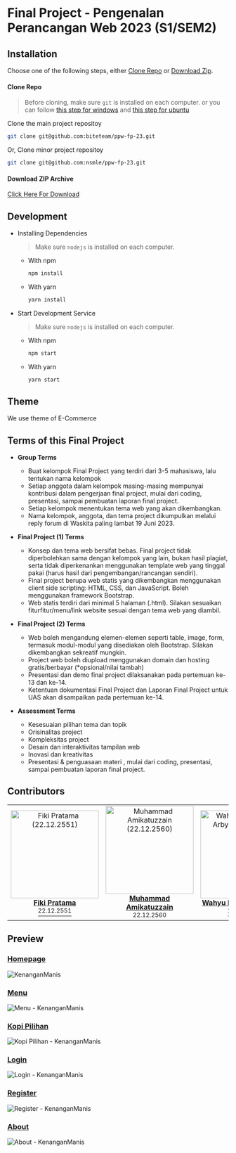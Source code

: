 # Final Project - Pengenalan Perancangan Web 2023 (S1/SEM2)

## Installation
Choose one of the following steps, either [Clone Repo](#clone-repo) or [Download Zip](#download-zip-archive).
#### Clone Repo
> Before cloning, make sure `git` is installed on each computer. 
> or you can follow [this step for windows](https://git-scm.com/book/en/v2/Getting-Started-Installing-Git#_installing_on_windows) and [this step for ubuntu](https://fiki.tech/how-to-install-linux-on-windows-11#heading-install-oh-my-zsh)

Clone the main project repositoy
```bash
git clone git@github.com:biteteam/ppw-fp-23.git
```
Or, Clone minor project repositoy
```bash
git clone git@github.com:nsmle/ppw-fp-23.git
```

#### Download ZIP Archive
[Click Here For Download](https://github.com/nsmle/ppw-fp-23/archive/refs/heads/master.zip)

## Development
- Installing Dependencies
  > Make sure `nodejs` is installed on each computer.
  -  With npm
      ```bash
      npm install
      ```
  - With yarn
      ```bash
      yarn install

- Start Development Service
  > Make sure `nodejs` is installed on each computer.
  -  With npm
      ```bash
      npm start
      ```
  - With yarn
      ```bash
      yarn start
      ```  

## Theme
We use theme of E-Commerce

## Terms of this Final Project
- **Group Terms**
  - Buat kelompok Final Project yang terdiri dari 3-5 mahasiswa, lalu tentukan nama kelompok
  - Setiap anggota dalam kelompok masing-masing mempunyai kontribusi dalam pengerjaan final project, mulai dari coding, presentasi, sampai pembuatan laporan final project.
  - Setiap kelompok menentukan tema web yang akan dikembangkan.
  - Nama kelompok, anggota, dan tema project dikumpulkan melalui reply forum di Waskita paling lambat 19 Juni 2023.
- **Final Project (1) Terms**
  - Konsep dan tema web bersifat bebas. Final project tidak diperbolehkan sama dengan kelompok yang lain, bukan hasil plagiat, serta tidak diperkenankan menggunakan template web yang tinggal pakai (harus hasil dari pengembangan/rancangan sendiri).
  - Final project berupa web statis yang dikembangkan menggunakan client side scripting: HTML, CSS, dan JavaScript. Boleh menggunakan framework Bootstrap.
  - Web statis terdiri dari minimal 5 halaman (.html). Silakan sesuaikan fiturfitur/menu/link website sesuai dengan tema web yang diambil.

- **Final Project (2) Terms**
  - Web boleh mengandung elemen-elemen seperti table, image, form, termasuk modul-modul yang disediakan oleh Bootstrap. Silakan dikembangkan sekreatif mungkin.
  - Project web boleh diupload menggunakan domain dan hosting gratis/berbayar (*opsional/nilai tambah)
  - Presentasi dan demo final project dilaksanakan pada pertemuan ke-13 dan ke-14.
  - Ketentuan dokumentasi Final Project dan Laporan Final Project untuk UAS akan disampaikan pada pertemuan ke-14.

- **Assessment Terms**
  - Kesesuaian pilihan tema dan topik
  - Orisinalitas project
  - Kompleksitas project
  - Desain dan interaktivitas tampilan web
  - Inovasi dan kreativitas
  - Presentasi & penguasaan materi
, mulai dari coding, presentasi, sampai
pembuatan laporan final project.

## Contributors
<table>
  <tbody>
    <tr>
      <td align="center"><a href="mailto:fikipratama@students.amikom.ac.id" items="center"><img src="https://fotomhs.amikom.ac.id/2022/22_12_2551.jpg" width="200px;" alt="Fiki Pratama (22.12.2551)"><br><span><b>Fiki Pratama</b></span><br><span><sup>22.12.2551</sup></span></a></td>
      <td align="center"><a href="mailto:m.amikatuzzain@students.amikom.ac.id" items="center"><img src="https://fotomhs.amikom.ac.id/2022/22_12_2560.jpg" width="200px;" alt="Muhammad Amikatuzzain (22.12.2560)"><br><span><b>Muhammad Amikatuzzain</b></span><br><span><sup>22.12.2560</sup></span></a></td>
      <td align="center"><a href="mailto:wahyum.arby@students.amikom.ac.id" items="center"><img src="https://fotomhs.amikom.ac.id/2022/22_12_2553.jpg" width="200px;" alt="Wahyu Muhammad Arby (22.12.2553)"><br><span><b>Wahyu Muhammad Arby</b></span><br><span><sup>22.12.2553</sup></span></a></td>
      <td align="center"><a href="mailto:patihh@students.amikom.ac.id" items="center"><img src="https://fotomhs.amikom.ac.id/2022/22_12_2546.jpg" width="200px;" alt="Muhamad Patih Hidayat (22.12.2546)"><br><span><b>Muhamad Patih Hidayat</b></span><br><span><sup>22.12.2546</sup></span></a></td>
      <td align="center"><a href="mailto:sabibprastio@students.amikom.ac.id" items="center"><img src="https://fotomhs.amikom.ac.id/2022/22_12_2598.jpg" width="200px;" alt="Sabib Prastio (22.12.2598)"><br><span><b>Sabib Prastio</b></span><br><span><sup>22.12.2598</sup></span></a></td>
    </tr>
  </tbody>
</table>

## Preview
### [Homepage](https://kenanganmanis.fiki.tech/)
  ![KenanganManis](https://lh3.googleusercontent.com/drive-viewer/AK7aPaBUQ26y6YbkFXaZUCpxuZ4wKlC4Y5eajmgtdIV3ypd583zWkIvCMaLnzOpq2SbkGjcBS1gtWKhhUNM-2jtSfy3sRAxbiw=w1050-h1644)
### [Menu](https://kenanganmanis.fiki.tech/menu.html)
  ![Menu - KenanganManis](https://lh3.googleusercontent.com/drive-viewer/AK7aPaDtPia6pgEvnCv64jynib84o0URIAlji57SjCUkqW5g_-edFYh_Xa9IKgIlE3Hcr8FNsbJhOMO9k33lwLBxECYi4RmuQA=w1050-h1644)
### [Kopi Pilihan](https://kenanganmanis.fiki.tech/coffee.html)
  ![Kopi Pilihan - KenanganManis](https://lh3.googleusercontent.com/drive-viewer/AK7aPaBmSdA06VZtM9Acx65O3-bhbM72XhxTm_XK5rkgzxgR1DpWTfi41-ZId1L_mOzWWeJmdZFltaCXd4wdnyKXcUx5GdVSYw=w1050-h1644)
### [Login](https://kenanganmanis.fiki.tech/login.html)
  ![Login - KenanganManis](https://lh3.googleusercontent.com/drive-viewer/AK7aPaDqp8mickFRY-v2xerqcWfgUxryPTpHVnrkVc0GNIkSlTHB5I6jbofNExY_mH9Q6Pn_yvFdXtX6jVbbt4MJxhOqR1gDWQ=w1050-h1644)
### [Register](https://kenanganmanis.fiki.tech/register.html)
  ![Register - KenanganManis](https://lh3.googleusercontent.com/drive-viewer/AK7aPaBaFoi-yOZNV23efUQ6lvIsZs6bU5gIHIEz8LMC9ZRbOaHO4coMWXEH-v0-Yz4UTPO83OgynWX-4xk_K9fgOdxtKJ9x4g=w1050-h1644)
### [About](https://kenanganmanis.fiki.tech/about.html)
  ![About - KenanganManis](https://lh3.googleusercontent.com/drive-viewer/AK7aPaDuTgQLBE7oLZPb5M1vTOw8S0wqi71z4tO2ziEgg4jVQzfsDQmjdvGXNt8WQzMesA8IKpezf28U-xexYAhA7K8CAci1=w1050-h1644)
